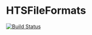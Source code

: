 # HTSFileFormats

[![Build Status](https://travis-ci.org/bicycle1885/HTSFileFormats.jl.svg?branch=master)](https://travis-ci.org/bicycle1885/HTSFileFormats.jl)
